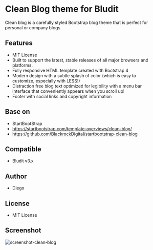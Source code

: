 # Clean Blog theme for Bludit
Clean blog is a carefully styled Bootstrap blog theme that is perfect for personal or company blogs.

## Features
- MIT License
- Built to support the latest, stable releases of all major browsers and platforms.
- Fully responsive HTML template created with Bootstrap 4
- Modern design with a subtle splash of color (which is easy to customize, especially with LESS!)
- Distraction free blog text optimized for legibility with a menu bar interface that conveniently appears when you scroll up!
- Footer with social links and copyright information

## Base on
- StartBootStrap
- https://startbootstrap.com/template-overviews/clean-blog/
- https://github.com/BlackrockDigital/startbootstrap-clean-blog

## Compatible
- Bludit v3.x

## Author
- Diego

## License
- MIT License

## Screenshot
![screenshot-clean-blog](https://github.com/bludit-themes/clean-blog/raw/master/screenshot.png)
